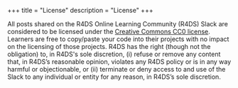 +++
title = "License"
description = "License"
+++

All posts shared on the R4DS Online Learning Community (R4DS) Slack are considered to be licensed under the [Creative Commons CC0 license](https://creativecommons.org/share-your-work/public-domain/cc0/).
Learners are free to copy/paste your code into their projects with no impact on the licensing of those projects.
R4DS has the right (though not the obligation) to, in R4DS's sole discretion, (i) refuse or remove any content that, in R4DS’s reasonable opinion, violates any R4DS policy or is in any way harmful or objectionable, or (ii) terminate or deny access to and use of the Slack to any individual or entity for any reason, in R4DS’s sole discretion.
